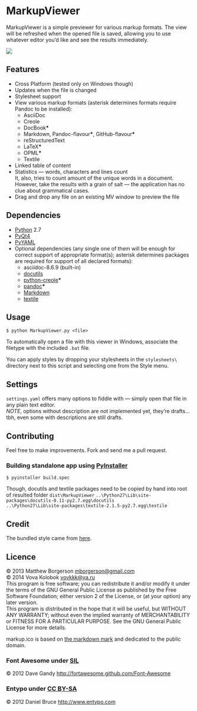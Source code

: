 # MarkupViewer
MarkupViewer is a simple previewer for various markup formats. The view will be refreshed when the opened file is saved, allowing you to use whatever editor you’d like and see the results immediately.

![](http://storage5.static.itmages.ru/i/14/0314/h_1394820849_1018958_74a6ec8680.png)

## Features
* Cross Platform (tested only on Windows though)
* Updates when the file is changed
* Stylesheet support
* View various markup formats (asterisk determines formats require Pandoc to be installed):
    * AsciiDoc
    * Creole
    * DocBook<b>\*</b>
    * Markdown, Pandoc-flavour<b>\*</b>, GitHub-flavour<b>\*</b>
    * reStructuredText
    * LaTeX<b>\*</b>
    * OPML<b>\*</b>
    * Textile
* Linked table of content
* Statistics — words, characters and lines count  
    It, also, tries to count amount of the unique words in a document. However, take the results with a grain of salt — the application has no clue about grammatical cases.
* Drag and drop any file on an existing MV window to preview the file

## Dependencies
* [Python](http://python.org/) 2.7
* [PyQt4](http://www.riverbankcomputing.com/software/pyqt/download)
* [PyYAML](https://pypi.python.org/pypi/PyYAML/3.10)
* Optional dependencies (any single one of them will be enough for correct support of appropriate format(s); asterisk determines packages are required for support of all declared formats):
    * asciidoc-8.6.9 (built-in)
    * [docutils](https://pypi.python.org/pypi/docutils/0.11)
    * [python-creole](https://pypi.python.org/pypi/python-creole/1.1.1)<b>\*</b>
    * [pandoc](http://johnmacfarlane.net/pandoc/installing.html)<b>\*</b>
    * [Markdown](http://pypi.python.org/pypi/Markdown)
    * [textile](https://pypi.python.org/pypi/textile/)


## Usage
```
$ python MarkupViewer.py <file>
```

To automatically open a file with this viewer in Windows, associate the filetype with the included `.bat` file.

You can apply styles by dropping your stylesheets in the `stylesheets\` directory next to this script and selecting one from the Style menu.

## Settings
`settings.yaml` offers many options to fiddle with — simply open that file in any plain text editor.  
*NOTE*, options without description are not implemented yet, they’re drafts… tbh, even some with descriptions are still drafts.

## Contributing
Feel free to make improvements. Fork and send me a pull request.

### Building standalone app using [PyInstaller](https://github.com/pyinstaller/pyinstaller#installation)
```
$ pyinstaller build.spec
```

Though, docutils and textile packages need to be copied by hand into root of resulted folder `dist\MarkupViewer`
`..\Python27\Lib\site-packages\docutils-0.11-py2.7.egg\docutils`  
`..\Python27\Lib\site-packages\textile-2.1.5-py2.7.egg\textile`


## Credit
The bundled style came from [here](https://github.com/simonlc/Markdown-CSS).


## Licence
© 2013 Matthew Borgerson <mborgerson@gmail.com>  
© 2014 Vova Kolobok <vovkkk@ya.ru>  
This program is free software; you can redistribute it and/or modify it under the terms of the GNU General Public License as published by the Free Software Foundation; either version 2 of the License, or (at your option) any later version.  
This program is distributed in the hope that it will be useful, but WITHOUT ANY WARRANTY; without even the implied warranty of MERCHANTABILITY or FITNESS FOR A PARTICULAR PURPOSE. See the GNU General Public License for more details.

markup.ico is based on [the markdown mark](https://github.com/dcurtis/markdown-mark) and dedicated to the public domain.

### Font Awesome under [SIL](http://scripts.sil.org/cms/scripts/page.php?site_id=nrsi&id=OFL)
© 2012 Dave Gandy <http://fortawesome.github.com/Font-Awesome>

### Entypo under [CC BY-SA](http://creativecommons.org/licenses/by-sa/2.0/)
© 2012 Daniel Bruce <http://www.entypo.com>
